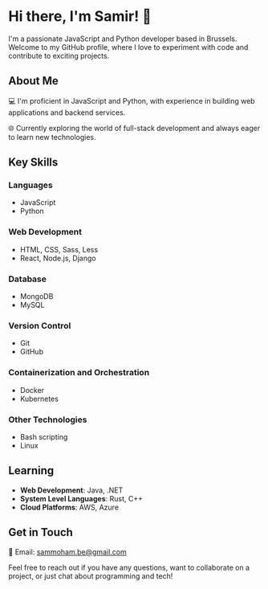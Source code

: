 # Hi there, I'm Samir! 👋

I'm a passionate JavaScript and Python developer based in Brussels. Welcome to my GitHub profile, where I love to experiment with code and contribute to exciting projects.

## About Me

💻 I'm proficient in JavaScript and Python, with experience in building web applications and backend services.

🌐 Currently exploring the world of full-stack development and always eager to learn new technologies.

## Key Skills

### Languages

-   JavaScript
-   Python

### Web Development

-   HTML, CSS, Sass, Less
-   React, Node.js, Django

### Database

-   MongoDB
-   MySQL

### Version Control

-   Git
-   GitHub

### Containerization and Orchestration

-   Docker
-   Kubernetes

### Other Technologies

-   Bash scripting
-   Linux

## Learning

-   **Web Development**: Java, .NET
-   **System Level Languages**: Rust, C++
-   **Cloud Platforms**: AWS, Azure

## Get in Touch

📧 Email: [sammoham.be@gmail.com](mailto:sammoham.be@gmail.com)

Feel free to reach out if you have any questions, want to collaborate on a project, or just chat about programming and tech!

